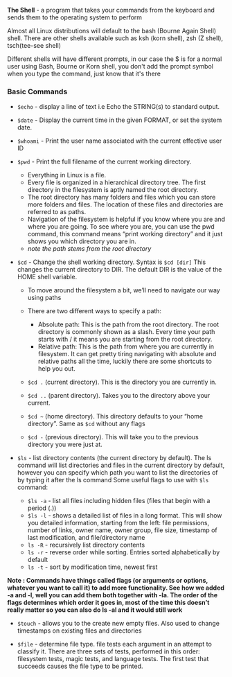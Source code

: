 **The Shell** - a program that takes your commands from the keyboard and sends them to the operating system to perform

Almost all Linux distributions will default to the bash (Bourne Again Shell) shell. There are other shells available such as ksh (korn shell), zsh (Z shell), tsch(tee-see shell)

Different shells will have different prompts, in our case the $ is for a normal user using Bash, Bourne or Korn shell, you don't add the prompt symbol when you type the command, just know that it's there

### Basic Commands

- `$echo` - display a line of text i.e Echo the STRING(s) to standard output.

- `$date` - Display the current time in the given FORMAT, or set the system date.

- `$whoami` - Print  the  user  name  associated  with the current effective user ID

- `$pwd` - Print the full filename of the current working directory.
  * Everything in Linux is a file. 
  * Every file is organized in a hierarchical directory tree. The first directory in the filesystem is aptly named the root directory. 
  * The root directory has many folders and files which you can store more folders and files. The location of these files and directories are referred to as paths.
  * Navigation of the filesystem is helpful if you know where you are and where you are going. To see where you are, you can use the pwd command, this command means “print working directory” and it just shows you which directory you are in.
  * *note the path stems from the root directory*

- `$cd` - Change the shell working directory. Syntax is `$cd [dir]`  This changes the current directory to DIR.  The default DIR is the value of the HOME shell variable.
  * To move around the filesystem a bit, we’ll need to navigate our way using paths
  * There are two different ways to specify a path:
     * Absolute path: This is the path from the root directory. The root directory is commonly shown as a slash. Every time your path starts with / it means you are starting from the root directory.
     * Relative path: This is the path from where you are currently in filesystem.
It can get pretty tiring navigating with absolute and relative paths all the time, luckily there are some shortcuts to help you out.

  * `$cd .` (current directory). This is the directory you are currently in.
  * `$cd ..` (parent directory). Takes you to the directory above your current.
  * `$cd ~` (home directory). This directory defaults to your “home directory”. Same as `$cd` without any flags
  * `$cd -` (previous directory). This will take you to the previous directory you were just at.

- `$ls` - list directory contents (the current directory by default). The ls command will list directories and files in the current directory by default, however you can specify which path you want to list the directories of by typing it after the ls command
Some useful flags to use with `$ls` command:
  * `$ls -a` - list all files including hidden files (files that begin with a period (.)) 
  * `$ls -l` - shows a detailed list of files in a long format. This will show you detailed information, starting from the left: file permissions, number of links, owner name, owner group, file size, timestamp of last modification, and file/directory name
  * `ls -R` - recursively list directory contents
  * `ls -r` - reverse order while sorting. Entries sorted alphabetically by default
  * `ls -t` - sort by modification time, newest first

**Note : Commands have things called flags (or arguments or options, whatever you want to call it) to add more functionality. See how we added -a and -l, well you can add them both together with -la. The order of the flags determines which order it goes in, most of the time this doesn’t really matter so you can also do ls -al and it would still work**

- `$touch` - allows you to the create new empty files. Also used to change timestamps on existing files and directories

- `$file` - determine file type. file tests each argument in an attempt to classify it. There are three
     sets of tests, performed in this order: filesystem tests, magic tests, and language tests. The first test that succeeds causes the file type to be printed.